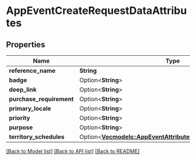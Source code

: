 # AppEventCreateRequestDataAttributes

## Properties

Name | Type | Description | Notes
------------ | ------------- | ------------- | -------------
**reference_name** | **String** |  | 
**badge** | Option<**String**> |  | [optional]
**deep_link** | Option<**String**> |  | [optional]
**purchase_requirement** | Option<**String**> |  | [optional]
**primary_locale** | Option<**String**> |  | [optional]
**priority** | Option<**String**> |  | [optional]
**purpose** | Option<**String**> |  | [optional]
**territory_schedules** | Option<[**Vec<models::AppEventAttributesTerritorySchedulesInner>**](AppEvent_attributes_territorySchedules_inner.md)> |  | [optional]

[[Back to Model list]](../README.md#documentation-for-models) [[Back to API list]](../README.md#documentation-for-api-endpoints) [[Back to README]](../README.md)



